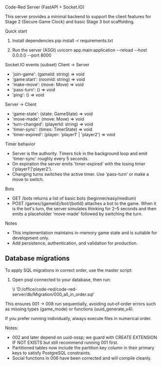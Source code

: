 Code-Red Server (FastAPI + Socket.IO)

This server provides a minimal backend to support the client features for Stage 2 (Secure Game Clock) and basic Stage 3 bot scaffolding.

Quick start
1) Install dependencies
   pip install -r requirements.txt

2) Run the server (ASGI)
   uvicorn app.main:application --reload --host 0.0.0.0 --port 8000

Socket.IO events (subset)
Client -> Server
- 'join-game': (gameId: string) => void
- 'game:start': (roomId: string) => void
- 'make-move': (move: Move) => void
- 'pass-turn': () => void
- 'ping': () => void

Server -> Client
- 'game-state': (state: GameState) => void
- 'move-made': (move: Move) => void
- 'turn-changed': (playerId: string) => void
- 'timer-sync': (times: TimerState) => void
- 'timer-expired': (player: 'player1' | 'player2') => void

Timer behavior
- Server is the authority. Timers tick in the background loop and emit 'timer-sync' roughly every 5 seconds.
- On expiration the server emits 'timer-expired' with the losing timer ('player1'|'player2').
- Changing turns switches the active timer. Use 'pass-turn' or make a move to switch.

Bots
- GET /bots returns a list of basic bots (beginner/easy/medium)
- POST /games/{gameId}/bot/{botId} attaches a bot to the game. When it is the bot's turn, the server simulates thinking for 2–5 seconds and then emits a placeholder 'move-made' followed by switching the turn.

Notes
- This implementation maintains in-memory game state and is suitable for development only.
- Add persistence, authentication, and validation for production.


## Database migrations

To apply SQL migrations in correct order, use the master script:

1) Open psql connected to your database, then run:

   \i 'D:/office/code-red/code-red-server/db/Migration/000_all_in_order.sql'

This ensures 001 → 008 run sequentially, avoiding out‑of‑order errors such as missing types (game_mode) or functions (uuid_generate_v4).

If you prefer running individually, always execute files in numerical order.

Notes:
- 002 and later depend on uuid-ossp; we guard with CREATE EXTENSION IF NOT EXISTS but still recommend running 001 first.
- Partitioned tables now include the partition key column in their primary keys to satisfy PostgreSQL constraints.
- Social functions in 006 have been corrected and will compile cleanly.
